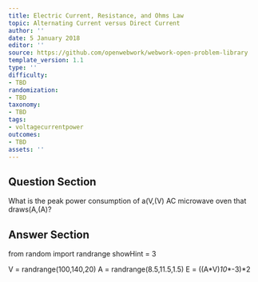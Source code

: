 ```yaml
---
title: Electric Current, Resistance, and Ohms Law
topic: Alternating Current versus Direct Current
author: ''
date: 5 January 2018
editor: ''
source: https://github.com/openwebwork/webwork-open-problem-library
template_version: 1.1
type: ''
difficulty:
- TBD
randomization:
- TBD
taxonomy:
- TBD
tags:
- voltagecurrentpower
outcomes:
- TBD
assets: ''
---
```


## Question Section 

What is the peak power consumption of a(V,(V) AC microwave oven that draws(A,(A)?



## Answer Section

from random import randrange
showHint = 3


V = randrange(100,140,20)
A = randrange(8.5,11.5,1.5)
E = ((A*V)*10**-3)*2